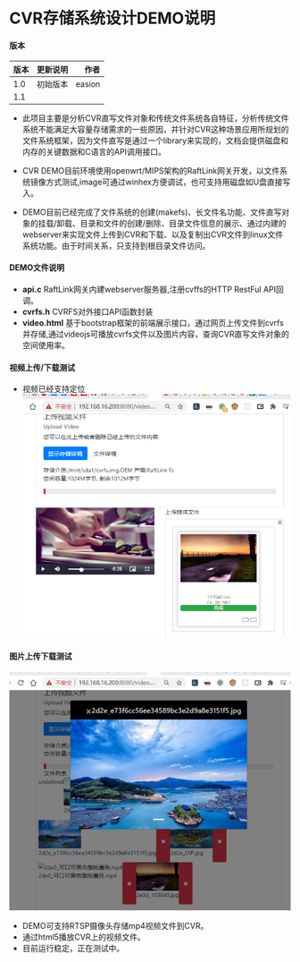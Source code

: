 

# CVR存储系统设计DEMO说明


#### 版本
| 版本  | 更新说明  | 作者 |
| :------------ |:---------------:| -----:|
| 1.0      | 初始版本 | easion|
|     1.1      |   |        | |

 - 此项目主要是分析CVR直写文件对象和传统文件系统各自特征，分析传统文件系统不能满足大容量存储需求的一些原因，并针对CVR这种场景应用所规划的文件系统框架，因为文件直写是通过一个library来实现的，文档会提供磁盘和内存的关键数据和C语言的API调用接口。

 - CVR DEMO目前环境使用openwrt/MIPS架构的RaftLink网关开发，以文件系统镜像方式测试,image可通过winhex方便调试，也可支持用磁盘如U盘直接写入。
 - DEMO目前已经完成了文件系统的创建(makefs)、长文件名功能、文件直写对象的挂载/卸载、目录和文件的创建/删除、目录文件信息的展示、通过内建的webserver来实现文件上传到CVR和下载、以及复制出CVR文件到linux文件系统功能。由于时间关系，只支持到根目录文件访问。

#### DEMO文件说明
 - **api.c**      RaftLink网关内建webserver服务器,注册cvffs的HTTP RestFul API回调。
 - **cvrfs.h**    CVRFS对外接口API函数封装
 - **video.html** 基于bootstrap框架的前端展示接口，通过网页上传文件到cvrfs并存储,通过videojs可播放cvrfs文件以及图片内容，查询CVR直写文件对象的空间使用率。

#### 视频上传/下载测试

 - 视频已经支持定位
![Pandao editor.md](demo.png "Pandao editor.md")


#### 图片上传下载测试

![Pandao editor.md](demo2.png "Pandao editor.md")


  - DEMO可支持RTSP摄像头存储mp4视频文件到CVR。
  - 通过html5播放CVR上的视频文件。
  - 目前运行稳定，正在测试中。


